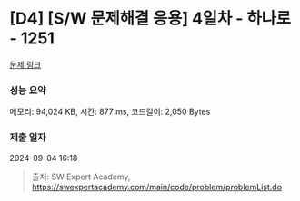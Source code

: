 # [D4] [S/W 문제해결 응용] 4일차 - 하나로 - 1251 

[문제 링크](https://swexpertacademy.com/main/code/problem/problemDetail.do?contestProbId=AV15StKqAQkCFAYD) 

### 성능 요약

메모리: 94,024 KB, 시간: 877 ms, 코드길이: 2,050 Bytes

### 제출 일자

2024-09-04 16:18



> 출처: SW Expert Academy, https://swexpertacademy.com/main/code/problem/problemList.do